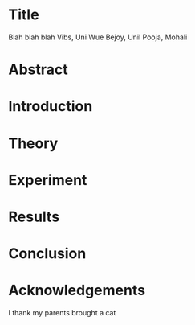 # Title
Blah blah blah
Vibs, Uni Wue
Bejoy, Unil
Pooja, Mohali
# Abstract
# Introduction
# Theory
# Experiment
# Results
# Conclusion
# Acknowledgements
I thank my parents
brought a cat
